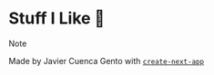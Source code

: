 # Stuff I Like 🐉

> [!NOTE]
> Made by Javier Cuenca Gento with [`create-next-app`](https://github.com/vercel/next.js/tree/canary/packages/create-next-app)

